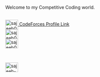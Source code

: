Welcome to my Competitive Coding world. 

<br>
<a href="https://codeforces.com/profile/sajeeb02" target="blank"><img align="center" src="https://raw.githubusercontent.com/rahuldkjain/github-profile-readme-generator/master/src/images/icons/Social/codeforces.svg" alt="sajeeb02" height="30" width="40" /> CodeForces Profile Link</a> 
<br> <img src = '' > <br>
<a href="https://www.codechef.com/users/sajeeb02" target="blank" bg-color="white"><img align="center" src="https://www.svgrepo.com/show/305880/codechef.svg" alt="sajeeb02" height="30" width="40" /></a>
<br> <img src = '' > <br>
<a href="https://www.hackerrank.com/sajeeb02" target="blank"><img align="center" src="https://raw.githubusercontent.com/rahuldkjain/github-profile-readme-generator/master/src/images/icons/Social/hackerrank.svg" alt="sajeeb02" height="30" width="40" /></a>
<br> <img src = '' > <br>

<br> <img src = '' > <br>

<a href="https://www.linkedin.com/in/sajeeb02/" target="blank"><img align="center" src="https://raw.githubusercontent.com/rahuldkjain/github-profile-readme-generator/master/src/images/icons/Social/linked-in-alt.svg" alt="sajeeb-kumar-ray-2ba63a202" height="30" width="40" /></a>
